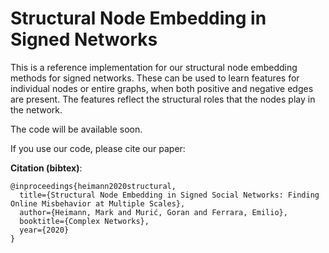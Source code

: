 # Structural Node Embedding in Signed Networks
This is a reference implementation for our structural node embedding methods for signed networks.  These can be used to learn features for individual nodes or entire graphs, when both positive and negative edges are present.  The features reflect the structural roles that the nodes play in the network.  

The code will be available soon.  

If you use our code, please cite our paper:

**Citation (bibtex)**:

```
@inproceedings{heimann2020structural,
  title={Structural Node Embedding in Signed Social Networks: Finding Online Misbehavior at Multiple Scales},
  author={Heimann, Mark and Murić, Goran and Ferrara, Emilio},
  booktitle={Complex Networks},
  year={2020}
}
```
